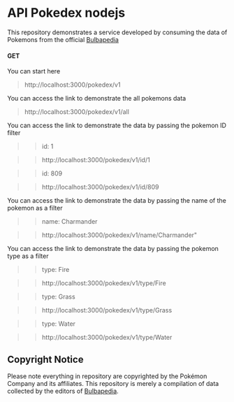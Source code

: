 # API Pokedex nodejs
This repository demonstrates a service developed by consuming the data of Pokemons from the official [Bulbapedia](https://bulbapedia.bulbagarden.net/wiki/Main_Page)

#### GET
You can start here
>http://localhost:3000/pokedex/v1

You can access the link to demonstrate the all pokemons data
>http://localhost:3000/pokedex/v1/all

You can access the link to demonstrate the data by passing the pokemon ID filter
>> id: 1

>> http://localhost:3000/pokedex/v1/id/1

>> id: 809

>> http://localhost:3000/pokedex/v1/id/809

You can access the link to demonstrate the data by passing the name of the pokemon as a filter
>> name: Charmander

>> http://localhost:3000/pokedex/v1/name/Charmander"

You can access the link to demonstrate the data by passing the pokemon type as a filter
>> type: Fire

>> http://localhost:3000/pokedex/v1/type/Fire

>> type: Grass

>> http://localhost:3000/pokedex/v1/type/Grass

>> type: Water

>> http://localhost:3000/pokedex/v1/type/Water



## Copyright Notice

Please note everything in repository are copyrighted by the Pokémon Company and its affiliates.
This repository is merely a compilation of data collected by the editors of [Bulbapedia](https://bulbapedia.bulbagarden.net/wiki/Main_Page).
